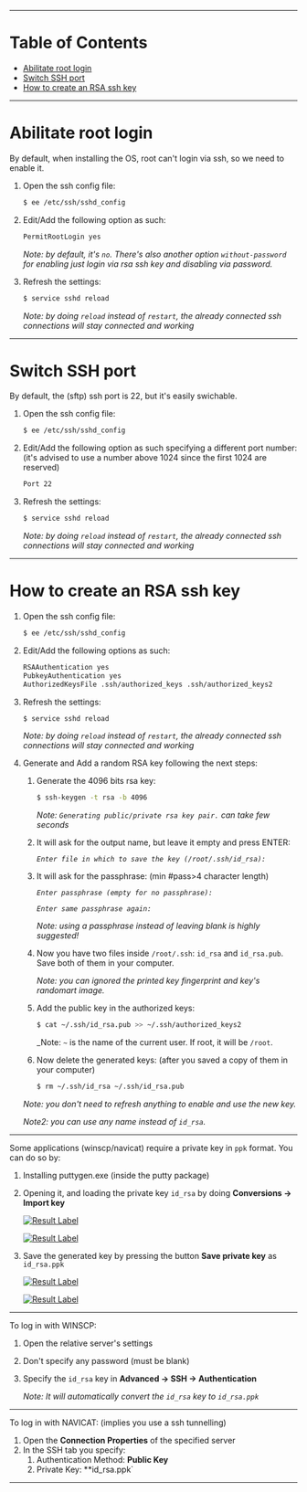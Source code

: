 
---
# Table of Contents
* [Abilitate root login](#abilitate-root-login)
* [Switch SSH port](#switch-ssh-port)
* [How to create an RSA ssh key](#how-to-create-an-rsa-ssh-key)

--------------------------------------------------------------------------------
# Abilitate root login
By default, when installing the OS, root can't login via ssh, so we need to enable it.

1. Open the ssh config file:

	```sh
	$ ee /etc/ssh/sshd_config
	```

2. Edit/Add the following option as such:

	```sh
	PermitRootLogin yes
	```

	_Note: by default, it's `no`. There's also another option `without-password` for enabling just login via rsa ssh key and disabling via password._

3. Refresh the settings:

	```sh
	$ service sshd reload
	```

	_Note: by doing `reload` instead of `restart`, the already connected ssh connections will stay connected and working_


--------------------------------------------------------------------------------
# Switch SSH port
By default, the (sftp) ssh port is 22, but it's easily swichable.

1. Open the ssh config file:

	```sh
	$ ee /etc/ssh/sshd_config
	```

2. Edit/Add the following option as such specifying a different port number: (it's advised to use a number above 1024 since the first 1024 are reserved)

	```sh
	Port 22
	```

3. Refresh the settings:

	```sh
	$ service sshd reload
	```

	_Note: by doing `reload` instead of `restart`, the already connected ssh connections will stay connected and working_


--------------------------------------------------------------------------------
# How to create an RSA ssh key

1. Open the ssh config file:

	```sh
	$ ee /etc/ssh/sshd_config
	```

2. Edit/Add the following options as such:

	```sh
	RSAAuthentication yes
	PubkeyAuthentication yes
	AuthorizedKeysFile .ssh/authorized_keys .ssh/authorized_keys2
	```

3. Refresh the settings:

	```sh
	$ service sshd reload
	```

	_Note: by doing `reload` instead of `restart`, the already connected ssh connections will stay connected and working_

4. Generate and Add a random RSA key following the next steps:

	1. Generate the 4096 bits rsa key:

		```sh
		$ ssh-keygen -t rsa -b 4096
		```
		_Note: `Generating public/private rsa key pair.` can take few seconds_

	2. It will ask for the output name, but leave it empty and press ENTER:

		_`Enter file in which to save the key (/root/.ssh/id_rsa):`_

	3. It will ask for the passphrase: (min #pass>4 character length)

		_`Enter passphrase (empty for no passphrase):`_

		_`Enter same passphrase again:`_

		_Note: using a passphrase instead of leaving blank is highly suggested!_

	4. Now you have two files inside `/root/.ssh`: `id_rsa` and `id_rsa.pub`. Save both of them in your computer.

		_Note: you can ignored the printed key fingerprint and key's randomart image._

	5. Add the public key in the authorized keys:

		```sh
		$ cat ~/.ssh/id_rsa.pub >> ~/.ssh/authorized_keys2
		```

		_Note: `~` is the name of the current user. If root, it will be `/root`.

	6. Now delete the generated keys: (after you saved a copy of them in your computer)

		```sh
		$ rm ~/.ssh/id_rsa ~/.ssh/id_rsa.pub
		```

	_Note: you don't need to refresh anything to enable and use the new key._

	_Note2: you can use any name instead of `id_rsa`._

---
Some applications (winscp/navicat) require a private key in `ppk` format. You can do so by:

1. Installing puttygen.exe (inside the putty package)
2. Opening it, and loading the private key `id_rsa` by doing **Conversions -> Import key**

	[![Result Label](http://i.imgur.com/hrftY9G.png)](http://i.imgur.com/hrftY9G.png)

	[![Result Label](http://i.imgur.com/C57tzS8.png)](http://i.imgur.com/C57tzS8.png)

3. Save the generated key by pressing the button **Save private key** as `id_rsa.ppk`

	[![Result Label](http://i.imgur.com/BBFRvM1.png)](http://i.imgur.com/BBFRvM1.png)

	[![Result Label](http://i.imgur.com/ei5Rfx3.png)](http://i.imgur.com/ei5Rfx3.png)

---
To log in with WINSCP:

1. Open the relative server's settings
2. Don't specify any password (must be blank)
3. Specify the `id_rsa` key in **Advanced -> SSH -> Authentication**

	_Note: It will automatically convert the `id_rsa` key to `id_rsa.ppk`_

---
To log in with NAVICAT: (implies you use a ssh tunnelling)

1. Open the **Connection Properties** of the specified server
2. In the SSH tab you specify:
	1. Authentication Method: **Public Key**
	2. Private Key: **id_rsa.ppk`
---
